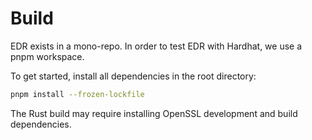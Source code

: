 # Build

EDR exists in a mono-repo. In order to test EDR with Hardhat, we use a pnpm workspace.

To get started, install all dependencies in the root directory:

```bash
pnpm install --frozen-lockfile
```

The Rust build may require installing OpenSSL development and build dependencies.
